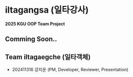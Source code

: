 # iltagangsa (일타강사)
**2025 KGU OOP Team Project**

## Comming Soon..

## Team iltagaegche (일타객체)

- 202411316 강지운 (PM, Developer, Reviewer, Presentation)